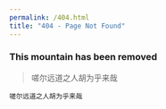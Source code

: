 ```yaml
---
permalink: /404.html
title: "404 - Page Not Found"
---
```


### This mountain has been removed

> 嗟尔远道之人胡为乎来哉


```
嗟尔远道之人胡为乎来哉
```
